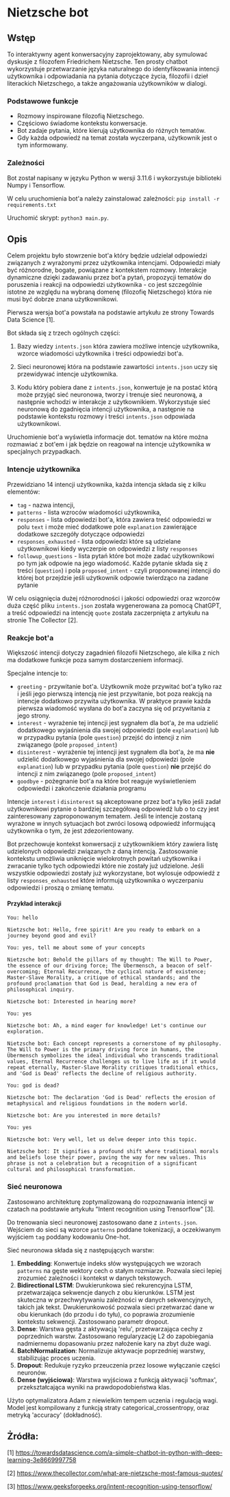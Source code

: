 # Nietzsche bot

## Wstęp

To interaktywny agent konwersacyjny zaprojektowany, aby symulować dyskusje z filozofem Friedrichem Nietzsche. Ten prosty chatbot wykorzystuje przetwarzanie języka naturalnego do identyfikowania intencji użytkownika i odpowiadania na pytania dotyczące życia, filozofii i dzieł literackich Nietzschego, a także angażowania użytkowników w dialogi.

### Podstawowe funkcje

 - Rozmowy inspirowane filozofią Nietzschego.
 - Częściowo świadome kontekstu konwersacje.
 - Bot zadaje pytania, które kierują użytkownika do różnych tematów.
 - Gdy każda odpowiedź na temat została wyczerpana, użytkownik jest o tym informowany.

### Zależności
Bot został napisany w języku Python w wersji 3.11.6 i wykorzystuje biblioteki Numpy i Tensorflow.

W celu uruchomienia bot'a należy zainstalować zależności: `pip install -r requirements.txt`

Uruchomić skrypt: `python3 main.py`.

## Opis

Celem projektu było stowrzenie bot'a który będzie udzielał odpowiedzi związanych z wyrażonymi przez użytkownika intencjami. Odpowiedzi miały być różnorodne, bogate, powiązane z kontekstem rozmowy. Interakcje dynamiczne dzięki zadawaniu przez bot'a pytań, propozycji tematów do poruszenia i reakcji na odpowiedzi użytkownika - co jest szczególnie istotne ze względu na wybraną domenę (filozofię Nietzschego) która nie musi być dobrze znana użytkownikowi.

Pierwsza wersja bot'a powstała na podstawie artykułu ze strony Towards Data Science [1]. 

Bot składa się z trzech ogólnych części:
1. Bazy wiedzy `intents.json` która zawiera możliwe intencje użytkownika, wzorce wiadomości użytkownika i treści odpowiedzi bot'a. 

2. Sieci neuronowej która na podstawie zawartości `intents.json` uczy się przewidywać intencje użytkownika.

3. Kodu który pobiera dane z `intents.json`, konwertuje je na postać którą może przyjąć sieć neuronowa, tworzy i trenuje sieć neuronową, a następnie wchodzi w interakcje z użytkownikiem. Wykorzystuje sieć neuronową do zgadnięcia intencji użytkownika, a następnie na podstawie kontekstu rozmowy i treści `intents.json` odpowiada użytkownikowi.

Uruchomienie bot'a wyświetla informacje dot. tematów na które można rozmawiać z bot'em i jak będzie on reagował na intencje użytkownika w specjalnych przypadkach.

### Intencje użytkownika

Przewidziano 14 intencji użytkownika, każda intencja składa się z kilku elementów:
- `tag` - nazwa intencji, 
- `patterns` - lista wzroców wiadomości użytkownika, 
- `responses` - lista odpowiedzi bot'a, która zawiera treść odpowiedzi w polu `text` i może mieć dodatkowe pole `explanation` zawierające dodatkowe szczegóły dotyczące odpowiedzi
- `responses_exhausted` - lista odpowiedzi które są udzielane użytkownikowi kiedy wyczerpie on odpowiedzi z listy `responses`
- `followup_questions` - lista pytań które bot może zadać użytkownikowi po tym jak odpowie na jego wiadomość. Każde pytanie składa się z treści (`question`) i pola `proposed_intent` - czyli proponowanej intencji do której bot przejdzie jeśli użytkownik odpowie twierdząco na zadane pytanie

W celu osiągnięcia dużej różnorodności i jakości odpowiedzi oraz wzorców duża część pliku `intents.json` została wygenerowana za pomocą ChatGPT, a treść odpowiedzi na intencję `quote` została zaczerpnięta z artykułu na stronie The Collector [2].

### Reakcje bot'a

Większość intencji dotyczy zagadnień filozofii Nietzschego, ale kilka z nich ma dodatkowe funkcje poza samym dostarczeniem informacji.

Specjalne intencje to:
- `greeting` - przywitanie bot'a. Użytkownik może przywitać bot'a tylko raz i jeśli jego pierwszą intencją nie jest przywitanie, bot poza reakcją na intencje dodatkowo przywita użytkownika. W praktyce prawie każda pierwsza wiadomość wysłana do bot'a zaczyna się od przywitania z jego strony.
- `interest` - wyrażenie tej intencji jest sygnałem dla bot'a, że ma udzielić dodatkowego wyjaśnienia dla swojej odpowiedzi (pole `explanation`) lub w przypadku pytania (pole `question`) przejść do intencji z nim związanego (pole `proposed_intent`)
- `disinterest` - wyrażenie tej intencji jest sygnałem dla bot'a, że ma **nie** udzielić dodatkowego wyjaśnienia dla swojej odpowiedzi (pole `explanation`) lub w przypadku pytania (pole `question`) **nie** przejść do intencji z nim związanego (pole `proposed_intent`)
- `goodbye` - pożegnanie bot'a na które bot reaguje wyświetleniem odpowiedzi i zakończenie działania programu

Intencje `interest` i `disinterest` są akceptowane przez bot'a tylko jeśli zadał użytkownikowi pytanie o bardziej szczegółową odpowiedź lub o to czy jest zainteresowany zaproponowanym tematem. Jeśli te intencje zostaną wyrażone w innych sytuacjach bot zwróci losową odpowiedź informującą użytkownika o tym, że jest zdezorientowany.

Bot przechowuje kontekst konwersacji z użytkownikiem który zawiera listę udzielonych odpowiedzi związanych z daną intencją. Zastosowanie kontekstu umożliwia uniknięcie wielokrotnych powitań użytkownika i zwracanie tylko tych odpowiedzi które nie zostały już udzielone. Jeśli wszystkie odpowiedzi zostały już wykorzystane, bot wylosuje odpowiedź z listy `responses_exhausted` które informują użytkownika o wyczerpaniu odpowiedzi i proszą o zmianę tematu.

#### Przykład interakcji
```
You: hello

Nietzsche bot: Hello, free spirit! Are you ready to embark on a journey beyond good and evil?

You: yes, tell me about some of your concepts

Nietzsche bot: Behold the pillars of my thought: The Will to Power, the essence of our driving force; The Übermensch, a beacon of self-overcoming; Eternal Recurrence, the cyclical nature of existence; Master-Slave Morality, a critique of ethical standards; and the profound proclamation that God is Dead, heralding a new era of philosophical inquiry.

Nietzsche bot: Interested in hearing more?

You: yes

Nietzsche bot: Ah, a mind eager for knowledge! Let's continue our exploration.

Nietzsche bot: Each concept represents a cornerstone of my philosophy. The Will to Power is the primary driving force in humans, the Übermensch symbolizes the ideal individual who transcends traditional values, Eternal Recurrence challenges us to live life as if it would repeat eternally, Master-Slave Morality critiques traditional ethics, and 'God is Dead' reflects the decline of religious authority.

You: god is dead?

Nietzsche bot: The declaration 'God is Dead' reflects the erosion of metaphysical and religious foundations in the modern world.

Nietzsche bot: Are you interested in more details?

You: yes

Nietzsche bot: Very well, let us delve deeper into this topic.

Nietzsche bot: It signifies a profound shift where traditional morals and beliefs lose their power, paving the way for new values. This phrase is not a celebration but a recognition of a significant cultural and philosophical transformation.

```

### Sieć neuronowa

Zastosowano architekturę zoptymalizowaną do rozpoznawania intencji w czatach na podstawie artykułu "Intent recognition using Trensorflow" [3].

Do trenowania sieci neuronowej zastosowano dane z `intents.json`. Wejściem do sieci są wzorce `patterns` poddane tokenizacji, a oczekiwanym wyjściem `tag` poddany kodowaniu One-hot. 

Sieć neuronowa składa się z następujących warstw:
1. **Embedding**: Konwertuje indeks słów występujących we wzorach `patterns` na gęste wektory cech o stałym rozmiarze.
Pozwala sieci lepiej zrozumieć zależności i kontekst w danych tekstowych.
2. **Bidirectional LSTM**: Dwukierunkowa sieć rekurencyjna LSTM, przetwarzająca sekwencje danych z obu kierunków.
LSTM jest skuteczna w przechwytywaniu zależności w danych sekwencyjnych, takich jak tekst. 
Dwukierunkowość pozwala sieci przetwarzać dane w obu kierunkach (do przodu i do tyłu), co poprawia zrozumienie kontekstu sekwencji.
Zastosowano parametr dropout.
3. **Dense**: Warstwa gęsta z aktywacją 'relu', przetwarzająca cechy z poprzednich warstw. 
Zastosowano regularyzację L2 do zapobiegania nadmiernemu dopasowaniu przez nałożenie kary na zbyt duże wagi.
4. **BatchNormalization**: Normalizuje aktywacje poprzedniej warstwy, stabilizując proces uczenia.
5. **Dropout**: Redukuje ryzyko przeuczenia przez losowe wyłączanie części neuronów.
6. **Dense (wyjściowa)**: Warstwa wyjściowa z funkcją aktywacji 'softmax', przekształcająca wyniki na prawdopodobieństwa klas.

Użyto optymalizatora Adam z niewielkim tempem uczenia i regulacją wagi.
Model jest kompilowany z funkcją straty categorical_crossentropy, oraz metryką 'accuracy' (dokładność).



## Żródła:
[1] https://towardsdatascience.com/a-simple-chatbot-in-python-with-deep-learning-3e8669997758

[2] https://www.thecollector.com/what-are-nietzsche-most-famous-quotes/

[3] https://www.geeksforgeeks.org/intent-recognition-using-tensorflow/
